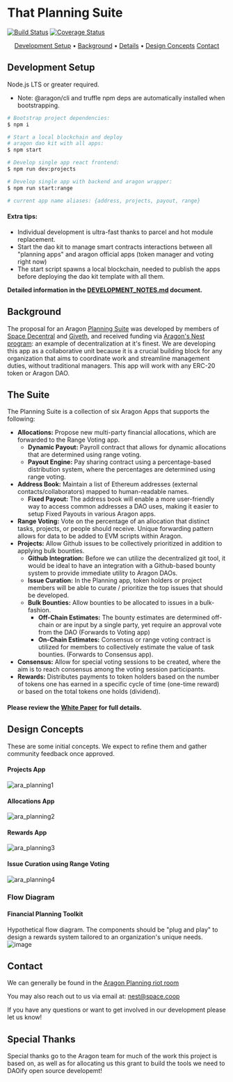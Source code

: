 # That Planning Suite

[![Build Status](https://travis-ci.org/spacedecentral/planning-suite.svg?branch=dev)](https://travis-ci.org/spacedecentral/planning-suite) [![Coverage Status](https://coveralls.io/repos/github/spacedecentral/planning-suite/badge.svg?branch=dev)](https://coveralls.io/github/spacedecentral/planning-suite?branch=dev)

<p align="center">
  <a href="#development-setup">Development Setup</a> •
  <a href="#background">Background</a> •
  <a href="#details">Details</a> •
  <a href="#design-concepts">Design Concepts</a>
  <a href="#contact">Contact</a>
</p>

## Development Setup

Node.js LTS or greater required.

- Note: @aragon/cli and truffle npm deps are automatically installed when bootstrapping.

```bash
# Bootstrap project dependencies:
$ npm i

# Start a local blockchain and deploy
# aragon dao kit with all apps:
$ npm start

# Develop single app react frontend:
$ npm run dev:projects

# Develop single app with backend and aragon wrapper:
$ npm run start:range

# current app name aliases: {address, projects, payout, range}
```

#### Extra tips:

- Individual development is ultra-fast thanks to parcel and hot module replacement.
- Start the dao kit to manage smart contracts interactions between all "planning apps" and aragon official apps (token manager and voting right now)
- The start script spawns a local blockchain, needed to publish the apps before deploying the dao kit template with all them.

**Detailed information in the [DEVELOPMENT_NOTES.md](https://github.com/spacedecentral/planning-suite/blob/dev/docs/DEVELOPMENT_NOTES.md) document.**

## Background

The proposal for an Aragon [Planning Suite](https://github.com/aragon/nest/pull/24) was developed by members of [Space Decentral](https://spacedecentral.net) and [Giveth](https://giveth.io), and received funding via [Aragon's Nest program](https://blog.aragon.one/introducing-aragon-nest-1aa8c91c0566): an example of decentralization at it's finest. We are developing this app as a collaborative unit because it is a crucial building block for any organization that aims to coordinate work and streamline management duties, without traditional managers. This app will work with any ERC-20 token or Aragon DAO.

## The Suite

The Planning Suite is a collection of six Aragon Apps that supports the following:

- **Allocations:** Propose new multi-party financial allocations, which are forwarded to the Range Voting app.
  - **Dynamic Payout:** Payroll contract that allows for dynamic allocations that are determined using range voting.
  - **Payout Engine:** Pay sharing contract using a percentage-based distribution system, where the percentages are determined using range voting.
- **Address Book:** Maintain a list of Ethereum addresses (external contacts/collaborators) mapped to human-readable names.
  - **Fixed Payout:** The address book will enable a more user-friendly way to access common addresses a DAO uses, making it easier to  setup Fixed Payouts in various Aragon apps.
- **Range Voting:** Vote on the percentage of an allocation that distinct tasks, projects, or people should receive. Unique forwarding pattern allows for data to be added to EVM scripts within Aragon.
- **Projects:** Allow Github issues to be collectively prioritized in addition to applying bulk bounties.
  - **Github Integration:** Before we can utilize the decentralized git tool, it would be ideal to have an integration with a Github-based bounty system to provide immediate utility to Aragon DAOs.
  - **Issue Curation:** In the Planning app, token holders or project members will be able to curate / prioritize the top issues that should be developed.
  - **Bulk Bounties:** Allow bounties to be allocated to issues in a bulk-fashion.
    - **Off-Chain Estimates:** The bounty estimates are determined off-chain or are input by a single party, yet require an approval vote from the DAO (Forwards to Voting app)
    - **On-Chain Estimates:** Consensus or range voting contract is utilized for members to collectively estimate the value of task bounties. (Forwards to Consensus app).
- **Consensus:** Allow for special voting sessions to be created, where the aim is to reach consensus among the voting session participants.
- **Rewards:** Distributes payments to token holders based on the number of tokens one has earned in a specific cycle of time (one-time reward) or based on the total tokens one holds (dividend).


#### Please review the [White Paper](http://goo.gl/eXAybm) for full details.

## Design Concepts

These are some initial concepts. We expect to refine them and gather community feedback once approved.

#### Projects App

![ara_planning1](docs/screenshots/Projects_app.jpg)

#### Allocations App

![ara_planning2](docs/screenshots/Allocations_app.jpg)

#### Rewards App

![ara_planning3](docs/screenshots/Rewards_app.jpg)

#### Issue Curation using Range Voting

![ara_planning4](docs/screenshots/Range_vote_issue.jpg)

### Flow Diagram

#### Financial Planning Toolkit

Hypothetical flow diagram. The components should be "plug and play" to design a rewards system tailored to an organization's unique needs.
![image](https://user-images.githubusercontent.com/2584493/36970345-91ff7ee6-2068-11e8-94a6-968f055b7ebc.png)

## Contact

We can generally be found in the [Aragon Planning riot room](https://riot.im/app/#/room/#aragon-planning:matrix.org)

You may also reach out to us via email at: nest@space.coop

If you have any questions or want to get involved in our development please let us know!

## Special Thanks

Special thanks go to the Aragon team for much of the work this project is based on, as well as for allocating us this grant to build the tools we need to DAOify open source developemt!
